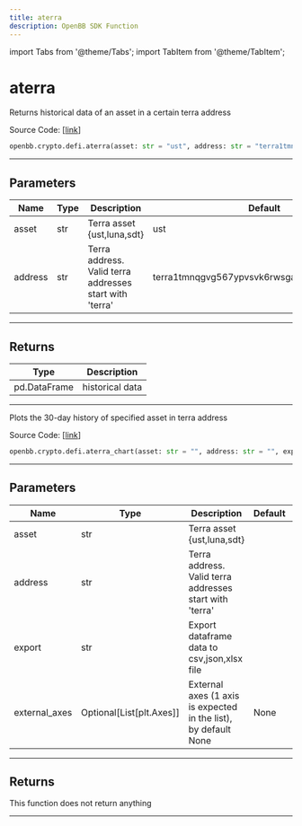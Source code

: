 ```yaml
---
title: aterra
description: OpenBB SDK Function
---
```


import Tabs from '@theme/Tabs';
import TabItem from '@theme/TabItem';

# aterra

<Tabs>
<TabItem value="model" label="Model" default>

Returns historical data of an asset in a certain terra address

Source Code: [[link](https://github.com/OpenBB-finance/OpenBBTerminal/tree/main/openbb_terminal/cryptocurrency/defi/terraengineer_model.py#L19)]

```python
openbb.crypto.defi.aterra(asset: str = "ust", address: str = "terra1tmnqgvg567ypvsvk6rwsga3srp7e3lg6u0elp8")
```

---

## Parameters

| Name | Type | Description | Default | Optional |
| ---- | ---- | ----------- | ------- | -------- |
| asset | str | Terra asset {ust,luna,sdt} | ust | True |
| address | str | Terra address. Valid terra addresses start with 'terra' | terra1tmnqgvg567ypvsvk6rwsga3srp7e3lg6u0elp8 | True |


---

## Returns

| Type | Description |
| ---- | ----------- |
| pd.DataFrame | historical data |
---



</TabItem>
<TabItem value="view" label="Chart">

Plots the 30-day history of specified asset in terra address

Source Code: [[link](https://github.com/OpenBB-finance/OpenBBTerminal/tree/main/openbb_terminal/cryptocurrency/defi/terraengineer_view.py#L29)]

```python
openbb.crypto.defi.aterra_chart(asset: str = "", address: str = "", export: str = "", external_axes: Optional[List[matplotlib.axes._axes.Axes]] = None)
```

---

## Parameters

| Name | Type | Description | Default | Optional |
| ---- | ---- | ----------- | ------- | -------- |
| asset | str | Terra asset {ust,luna,sdt} |  | True |
| address | str | Terra address. Valid terra addresses start with 'terra' |  | True |
| export | str | Export dataframe data to csv,json,xlsx file |  | True |
| external_axes | Optional[List[plt.Axes]] | External axes (1 axis is expected in the list), by default None | None | True |


---

## Returns

This function does not return anything

---



</TabItem>
</Tabs>